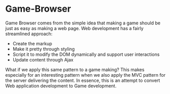 Game-Browser
============

Game Browser comes from the simple idea that making a game should be just as easy as making a web page. Web development has a fairly streamlined approach: 
* Create the markup
* Make it pretty through styling
* Script it to modify the DOM dynamically and support user interactions
* Update content through Ajax

What if we apply this same pattern to a game making? This makes especially for an interesting pattern when we also apply the MVC pattern for the server delivering the content. In essence, this is an attempt to convert Web application development to Game development.